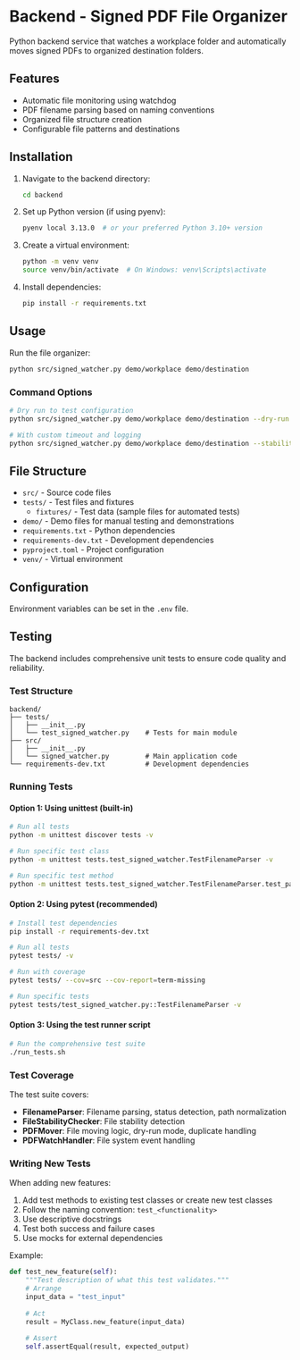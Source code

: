 # Backend - Signed PDF File Organizer

Python backend service that watches a workplace folder and automatically moves signed PDFs to organized destination folders.

## Features

- Automatic file monitoring using watchdog
- PDF filename parsing based on naming conventions
- Organized file structure creation
- Configurable file patterns and destinations

## Installation

1. Navigate to the backend directory:
   ```bash
   cd backend
   ```

2. Set up Python version (if using pyenv):
   ```bash
   pyenv local 3.13.0  # or your preferred Python 3.10+ version
   ```

3. Create a virtual environment:
   ```bash
   python -m venv venv
   source venv/bin/activate  # On Windows: venv\Scripts\activate
   ```

4. Install dependencies:
   ```bash
   pip install -r requirements.txt
   ```

## Usage

Run the file organizer:
```bash
python src/signed_watcher.py demo/workplace demo/destination
```

### Command Options
```bash
# Dry run to test configuration
python src/signed_watcher.py demo/workplace demo/destination --dry-run

# With custom timeout and logging
python src/signed_watcher.py demo/workplace demo/destination --stability-timeout 5.0 --log-file watcher.log
```

## File Structure

- `src/` - Source code files
- `tests/` - Test files and fixtures
  - `fixtures/` - Test data (sample files for automated tests)
- `demo/` - Demo files for manual testing and demonstrations
- `requirements.txt` - Python dependencies
- `requirements-dev.txt` - Development dependencies
- `pyproject.toml` - Project configuration
- `venv/` - Virtual environment

## Configuration

Environment variables can be set in the `.env` file.

## Testing

The backend includes comprehensive unit tests to ensure code quality and reliability.

### Test Structure

```
backend/
├── tests/
│   ├── __init__.py
│   └── test_signed_watcher.py    # Tests for main module
├── src/
│   ├── __init__.py
│   └── signed_watcher.py         # Main application code
└── requirements-dev.txt          # Development dependencies
```

### Running Tests

#### Option 1: Using unittest (built-in)
```bash
# Run all tests
python -m unittest discover tests -v

# Run specific test class
python -m unittest tests.test_signed_watcher.TestFilenameParser -v

# Run specific test method
python -m unittest tests.test_signed_watcher.TestFilenameParser.test_parse_valid_filename_with_dashes -v
```

#### Option 2: Using pytest (recommended)
```bash
# Install test dependencies
pip install -r requirements-dev.txt

# Run all tests
pytest tests/ -v

# Run with coverage
pytest tests/ --cov=src --cov-report=term-missing

# Run specific tests
pytest tests/test_signed_watcher.py::TestFilenameParser -v
```

#### Option 3: Using the test runner script
```bash
# Run the comprehensive test suite
./run_tests.sh
```

### Test Coverage

The test suite covers:

- **FilenameParser**: Filename parsing, status detection, path normalization
- **FileStabilityChecker**: File stability detection
- **PDFMover**: File moving logic, dry-run mode, duplicate handling
- **PDFWatchHandler**: File system event handling

### Writing New Tests

When adding new features:

1. Add test methods to existing test classes or create new test classes
2. Follow the naming convention: `test_<functionality>`
3. Use descriptive docstrings
4. Test both success and failure cases
5. Use mocks for external dependencies

Example:
```python
def test_new_feature(self):
    """Test description of what this test validates."""
    # Arrange
    input_data = "test_input"
    
    # Act
    result = MyClass.new_feature(input_data)
    
    # Assert
    self.assertEqual(result, expected_output)
```

